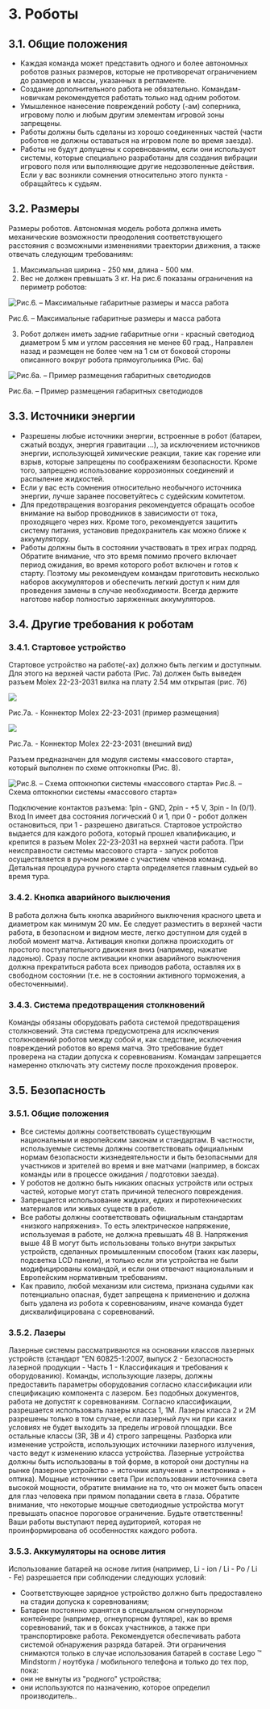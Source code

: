 # 3. Роботы
## 3.1. Общие положения
* Каждая команда может представить одного и более автономных роботов разных размеров,
которые не противоречат ограничением до размеров и массы, указанных в регламенте. 
* Создание дополнительного работа не обязательно. Командам-новичкам рекомендуется
работать только над одним роботом. 
* Умышленное нанесение повреждений роботу (-ам) соперника, игровому полю и любым
другим элементам игровой зоны запрещены. 
* Работы должны быть сделаны из хорошо соединенных частей (части роботов не должны
оставаться на игровом поле во время заезда). 
* Работы не будут допущены к соревнованиям, если они используют системы, которые
специально разработаны для создания вибрации игрового поля или выполняющие другие
недозволенные действия. Если у вас возникли сомнения относительно этого пункта - обращайтесь к
судьям.
## 3.2. Размеры
Размеры роботов. Автономная модель робота должна иметь механические возможности преодоления
соответствующего расстояния с возможными изменениями траектории движения, а также
отвечать следующим требованиям:
1. Максимальная ширина - 250 мм, длина - 500 мм.
2. Вес не должен превышать 3 кг. На рис.6 показаны ограничения на периметр роботов:


![Рис.6. – Максимальные габаритные размеры и масса работа](../images/6.png)

Рис.6. – Максимальные габаритные размеры и масса работа


3. Робот должен иметь задние габаритные огни - красный светодиод диаметром 5 мм и углом
рассеяния не менее 60 град., Направлен назад и размещен не более чем на 1 см от боковой стороны
описанного вокруг робота прямоугольника (Рис. 6a)

![Рис.6a. – Пример размещения габаритных светодиодов](../images/6a.png)

Рис.6a. – Пример размещения габаритных светодиодов


## 3.3. Источники энергии
* Разрешены любые источники энергии, встроенные в робот (батареи, сжатый воздух, энергия
гравитации ...), за исключением источников энергии, использующей химические реакции, такие как
горение или взрыв, которые запрещены по соображениям безопасности. Кроме того, запрещено
использование коррозионных соединений и распыление жидкостей.
* Если у вас есть сомнения относительно необычного источника энергии, лучше заранее
посоветуйтесь с судейским комитетом.
* Для предотвращения возгорания рекомендуется обращать особое внимание на выбор
проводников в зависимости от тока, проходящего через них. Кроме того, рекомендуется защитить
систему питания, установив предохранитель как можно ближе к аккумулятору.
* Работы должны быть в состоянии участвовать в трех играх подряд. Обратите внимание, что
это время помимо прочего включает период ожидания, во время которого робот включен и готов к
старту. Поэтому мы рекомендуем командам приготовить несколько наборов аккумуляторов и
обеспечить легкий доступ к ним для проведения замены в случае необходимости. Всегда держите
наготове набор полностью заряженных аккумуляторов.
## 3.4. Другие требования к роботам
### 3.4.1. Стартовое устройство
Стартовое устройство на работе(-ах) должно быть легким и доступным. Для этого на верхней
части работа (Рис. 7а) должен быть выведен разъем Molex 22-23-2031 вилка на плату 2.54 мм
открытая (рис. 7б)

![](../images/7a.png)

Рис.7a. - Коннектор Molex 22-23-2031 (пример размещения)

![](../images/7b.png)

Рис.7a. - Коннектор Molex 22-23-2031 (внешний вид) 


Разъем предназначен для модуля системы «массового старта», который выполнен по схеме
оптокнопкы (Рис. 8).


![Рис.8. – Схема оптокнопки системы «массового старта»](../images/8.png)
Рис.8. – Схема оптокнопки системы «массового старта»


Подключение контактов разъема: 1pin - GND, 2pin - +5 V, 3pin - In (0/1).
Вход In имеет два состояния логический 0 и 1, при 0 - робот должен остановиться, при 1 - разрешено двигаться.
Стартовое устройство выдается для каждого робота, который прошел квалификацию, и крепится
в разъем Molex 22-23-2031 на верхней части работа.
При неисправности системы массового старта - запуск роботов осуществляется в ручном
режиме с участием членов команд. Детальная процедура ручного старта определяется главным
судьей во время тура.
### 3.4.2. Кнопка аварийного выключения
В работа должна быть кнопка аварийного выключения красного цвета и диаметром как минимум
20 мм. Ее следует разместить в верхней части работа, в безопасном и видном месте, легко доступном
для судей в любой момент матча. Активация кнопки должна происходить от простого
поступательного движения вниз (например, нажатие ладонью).
Сразу после активации кнопки аварийного выключения должна прекратиться работа всех
приводов работа, оставляя их в свободном состоянии (т.е. не в состоянии активного торможения, а
обесточенными).
### 3.4.3. Система предотвращения столкновений
Команды обязаны оборудовать работа системой предотвращения столкновений. Эта система
предусмотрена для исключения столкновений роботов между собой и, как следствие, исключения
повреждений роботов во время матча.
Это требование будет проверена на стадии допуска к соревнованиям. Командам запрещается
намеренно отключать эту систему после прохождения проверок.
## 3.5. Безопасность
### 3.5.1. Общие положения
* Все системы должны соответствовать существующим национальным и европейским законам
и стандартам. В частности, используемые системы должны соответствовать официальным нормам
безопасности жизнедеятельности и быть безопасными для участников и зрителей во время и вне
матчами (например, в боксах команды или в процессе ожидания / подготовки заезда). 
* У роботов не должно быть никаких опасных устройств или острых частей, которые могут
стать причиной телесного повреждения. 
* Запрещается использование жидких, едких и пиротехнических материалов или живых
существ в работе. 
* Все работы должны соответствовать официальным стандартам «низкого напряжения». То
есть электрическое напряжение, используемая в работе, не должна превышать 48 В. Напряжения
выше 48 В могут быть использованы только внутри закрытых устройств, сделанных промышленным
способом (таких как лазеры, подсветка LCD панели), и только если эти устройства не были
модифицированы командой, и если они отвечают национальным и Европейским нормативным
требованиям. 
* Как правило, любой механизм или система, признана судьями как потенциально опасная,
будет запрещена к применению и должна быть удалена из робота к соревнованиям, иначе команда
будет дисквалифицирована с соревнований.
### 3.5.2. Лазеры
Лазерные системы рассматриваются на основании классов лазерных устройств (стандарт "EN
60825-1:2007, выпуск 2 - Безопасность лазерной продукции - Часть 1 - Классификация и требования к оборудованию). Команды, использующие лазеры,
должны предоставить параметры оборудования согласно классификации или
спецификацию компонента с лазером. Без подобных документов, работа не допустят к
соревнованиям.
Согласно классификации, разрешается использовать лазеры класса 1, 1М.
Лазеры класса 2 и 2М разрешены только в том случае, если лазерный луч ни при каких условиях
не будет выходить за пределы игровой площадки.
Все остальные классы (3R, 3B и 4) строго запрещены.
Разборка или изменение устройств, использующих источники лазерного излучения, часто ведут к
изменению класса устройства. Лазерные устройства должны быть использованы в той форме, в которой они
доступны на рынке (лазерное устройство = источник излучения + электроника + оптика).
Мощные источники света
При использовании источника света высокой мощности, обратите внимание на то, что он может
быть опасен для глаз человека при прямом попадании света в глаза.
Обратите внимание, что некоторые мощные светодиодные устройства могут превышать опасное
пороговое ограничение.
Будьте ответственны! Ваши работы выступают перед аудиторией, которая не проинформирована
об особенностях каждого робота.
### 3.5.3. Аккумуляторы на основе лития
Использование батарей на основе лития (например, Li - ion / Li - Po / Li - Fe) разрешается при
соблюдении следующих условий: 
* Соответствующее зарядное устройство должно быть предоставлено на стадии допуска к
соревнованиям; 
* Батареи постоянно хранятся в специальном огнеупорном контейнере (например, огнеупорном
футляре), как во время соревнований, так и в боксах участников, а также при транспортировке
работа.
Рекомендуется обеспечивать работа системой обнаружения разряда батарей.
Эти ограничения снимаются только в случае использования батарей в составе Lego ™ Mindstorm
/ ноутбука / мобильного телефона и только до тех пор, пока: 
* они не вынуты из "родного" устройства; 
* они используются по назначению, которое определил производитель..
